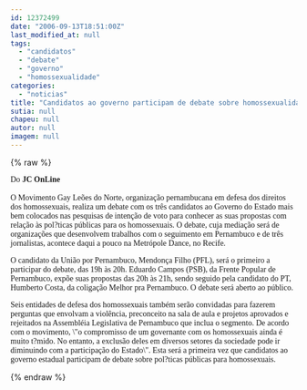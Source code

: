 ```yaml
---
id: 12372499
date: "2006-09-13T18:51:00Z"
last_modified_at: null
tags:
  - "candidatos"
  - "debate"
  - "governo"
  - "homossexualidade"
categories:
  - "noticias"
title: "Candidatos ao governo participam de debate sobre homossexualidade"
sutia: null
chapeu: null
autor: null
imagem: null
---
```

{% raw %}
<p><P align=left><FONT face=\"Franklin Gothic Medium\"><FONT face=Verdana>Do<STRONG> JC OnLine</STRONG></FONT><BR><BR><FONT face=Verdana>O Movimento Gay Leões do Norte, organização pernambucana em defesa dos direitos dos homossexuais, realiza um debate com os três candidatos ao Governo do Estado mais bem colocados nas pesquisas de intenção de voto para conhecer as suas propostas com relação às pol?ticas públicas para os homossexuais. O debate, cuja mediação será de organizações que desenvolvem trabalhos com o seguimento em Pernambuco e de três jornalistas, acontece daqui a pouco na Metrópole Dance, no Recife.</FONT></P></p>
<p><P align=left><FONT face=Verdana>O candidato da União por Pernambuco, Mendonça Filho (PFL), será o primeiro a participar do debate, das 19h às 20h. Eduardo Campos (PSB), da Frente Popular de Pernambuco, expõe suas propostas das 20h às 21h, sendo seguido pela candidato do PT, Humberto Costa, da coligação Melhor pra Pernambuco. O debate será aberto ao público.</FONT></P></p>
<p><P align=left><FONT face=Verdana>Seis entidades de defesa dos homossexuais também serão convidadas para fazerem perguntas que envolvam a violência, preconceito na sala de aula e projetos aprovados e rejeitados na Assembléia Legislativa de Pernambuco que inclua o segmento. De acordo com o movimento, \"o compromisso de um governante com os homossexuais ainda é muito t?mido. No entanto, a exclusão deles em diversos setores da sociedade pode ir diminuindo com a participação do Estado\". Esta será a primeira vez que candidatos ao governo estadual participam de debate sobre pol?ticas públicas para homossexuais.</FONT></P></FONT> </p>
{% endraw %}